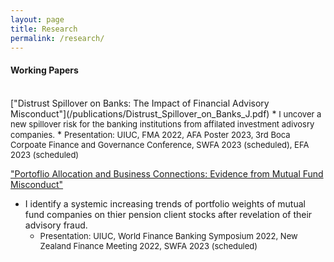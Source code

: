 ```yaml
---
layout: page
title: Research
permalink: /research/
---
```


#### **Working Papers** <br>
<br>
["Distrust Spillover on Banks: The Impact of Financial Advisory Misconduct"](/publications/Distrust_Spillover_on_Banks_J.pdf)
  * <font size="2"> I uncover a new spillover risk for the banking institutions from affilated investment adivosry companies.</font>
    * <font size="2"> Presentation: UIUC, FMA 2022, AFA Poster 2023, 3rd Boca Corpoate Finance and Governance Conference, SWFA 2023 (scheduled), EFA 2023 (scheduled)</font>

<br>

["Portoflio Allocation and Business Connections: Evidence from Mutual Fund Misconduct"]()
  * I identify a systemic increasing trends of portfolio weights of mutual fund companies on thier pension client stocks after revelation of their advisory fraud.</font>
    * <font size="2"> Presentation: UIUC, World Finance Banking Symposium 2022, New Zealand Finance Meeting 2022, SWFA 2023 (scheduled)</font>

